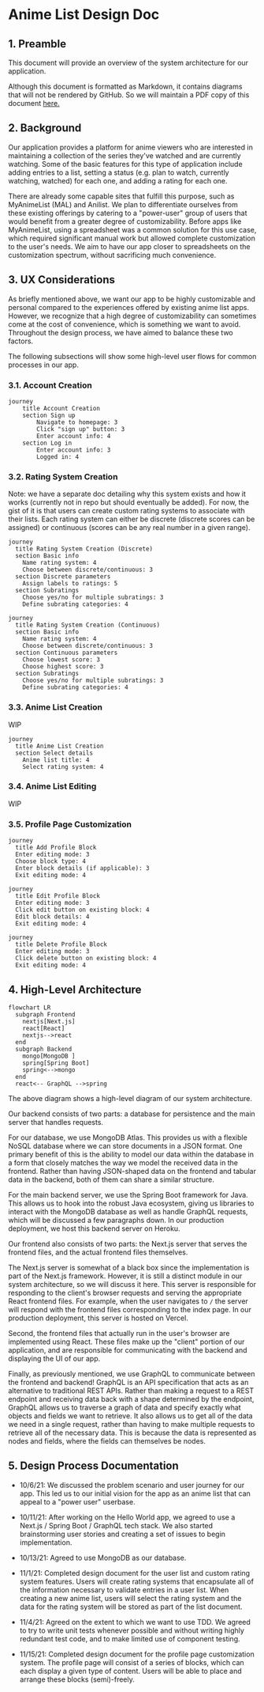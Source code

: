 # Anime List Design Doc

## 1. Preamble

This document will provide an overview of the system architecture for our application.

Although this document is formatted as Markdown, it contains diagrams that will not be rendered by GitHub. So we will maintain a PDF copy of this document [here.](https://github.com/ucsb-cs148-f21/project-t10-animelist/blob/main/docs/DESIGN.pdf)

## 2. Background

Our application provides a platform for anime viewers who are interested in maintaining a collection of the series they've watched and are currently watching. Some of the basic features for this type of application include adding entries to a list, setting a status (e.g. plan to watch, currently watching, watched) for each one, and adding a rating for each one.

There are already some capable sites that fulfill this purpose, such as MyAnimeList (MAL) and Anilist. We plan to differentiate ourselves from these existing offerings by catering to a "power-user" group of users that would benefit from a greater degree of customizability. Before apps like MyAnimeList, using a spreadsheet was a common solution for this use case, which required significant manual work but allowed complete customization to the user's needs. We aim to have our app closer to spreadsheets on the customization spectrum, without sacrificing much convenience.

## 3. UX Considerations

As briefly mentioned above, we want our app to be highly customizable and personal compared to the experiences offered by existing anime list apps. However, we recognize that a high degree of customizability can sometimes come at the cost of convenience, which is something we want to avoid. Throughout the design process, we have aimed to balance these two factors.

The following subsections will show some high-level user flows for common processes in our app.

### 3.1. Account Creation

```mermaid
journey
    title Account Creation
    section Sign up
        Navigate to homepage: 3
        Click "sign up" button: 3
        Enter account info: 4
    section Log in
        Enter account info: 3
        Logged in: 4
```

### 3.2. Rating System Creation

Note: we have a separate doc detailing why this system exists and how it works (currently not in repo but should eventually be added). For now, the gist of it is that users can create custom rating systems to associate with their lists. Each rating system can either be discrete (discrete scores can be assigned) or continuous (scores can be any real number in a given range).

```mermaid
journey
  title Rating System Creation (Discrete)
  section Basic info
    Name rating system: 4
    Choose between discrete/continuous: 3
  section Discrete parameters
    Assign labels to ratings: 5
  section Subratings
    Choose yes/no for multiple subratings: 3
    Define subrating categories: 4
```

```mermaid
journey
  title Rating System Creation (Continuous)
  section Basic info
    Name rating system: 4
    Choose between discrete/continuous: 3
  section Continuous parameters
    Choose lowest score: 3
    Choose highest score: 3
  section Subratings
    Choose yes/no for multiple subratings: 3
    Define subrating categories: 4
```

### 3.3. Anime List Creation

WIP

```mermaid
journey
  title Anime List Creation
  section Select details
    Anime list title: 4
    Select rating system: 4
```

### 3.4. Anime List Editing

WIP

### 3.5. Profile Page Customization

```mermaid
journey
  title Add Profile Block
  Enter editing mode: 3
  Choose block type: 4
  Enter block details (if applicable): 3
  Exit editing mode: 4
```

```mermaid
journey
  title Edit Profile Block
  Enter editing mode: 3
  Click edit button on existing block: 4
  Edit block details: 4
  Exit editing mode: 4
```

```mermaid
journey
  title Delete Profile Block
  Enter editing mode: 3
  Click delete button on existing block: 4
  Exit editing mode: 4
```

## 4. High-Level Architecture

```mermaid
flowchart LR
  subgraph Frontend
    nextjs[Next.js]
    react[React]
    nextjs-->react
  end
  subgraph Backend
    mongo[MongoDB ]
    spring[Spring Boot]
    spring<-->mongo
  end
  react<-- GraphQL -->spring
```

The above diagram shows a high-level diagram of our system architecture.

Our backend consists of two parts: a database for persistence and the main server that handles requests.

For our database, we use MongoDB Atlas. This provides us with a flexible NoSQL database where we can store documents in a JSON format. One primary benefit of this is the ability to model our data within the database in a form that closely matches the way we model the received data in the frontend. Rather than having JSON-shaped data on the frontend and tabular data in the backend, both of them can share a similar structure.

For the main backend server, we use the Spring Boot framework for Java. This allows us to hook into the robust Java ecosystem, giving us libraries to interact with the MongoDB database as well as handle GraphQL requests, which will be discussed a few paragraphs down. In our production deployment, we host this backend server on Heroku.

Our frontend also consists of two parts: the Next.js server that serves the frontend files, and the actual frontend files themselves.

The Next.js server is somewhat of a black box since the implementation is part of the Next.js framework. However, it is still a distinct module in our system architecture, so we will discuss it here. This server is responsible for responding to the client's browser requests and serving the appropriate React frontend files. For example, when the user navigates to `/` the server will respond with the frontend files corresponding to the index page. In our production deployment, this server is hosted on Vercel.

Second, the frontend files that actually run in the user's browser are implemented using React. These files make up the "client" portion of our application, and are responsible for communicating with the backend and displaying the UI of our app.

Finally, as previously mentioned, we use GraphQL to communicate between the frontend and backend! GraphQL is an API specification that acts as an alternative to traditional REST APIs. Rather than making a request to a REST endpoint and receiving data back with a shape determined by the endpoint, GraphQL allows us to traverse a graph of data and specify exactly what objects and fields we want to retrieve. It also allows us to get all of the data we need in a single request, rather than having to make multiple requests to retrieve all of the necessary data. This is because the data is represented as nodes and fields, where the fields can themselves be nodes.

## 5. Design Process Documentation

* 10/6/21: We discussed the problem scenario and user journey for our app. This led us to our initial vision for the app as an anime list that can appeal to a "power user" userbase.

* 10/11/21: After working on the Hello World app, we agreed to use a Next.js / Spring Boot / GraphQL tech stack. We also started brainstorming user stories and creating a set of issues to begin implementation.

* 10/13/21: Agreed to use MongoDB as our database.

* 11/1/21: Completed design document for the user list and custom rating system features. Users will create rating systems that encapsulate all of the information necessary to validate entries in a user list. When creating a new anime list, users will select the rating system and the data for the rating system will be stored as part of the list document.

* 11/4/21: Agreed on the extent to which we want to use TDD. We agreed to try to write unit tests whenever possible and without writing highly redundant test code, and to make limited use of component testing.

* 11/15/21: Completed design document for the profile page customization system. The profile page will consist of a series of blocks, which can each display a given type of content. Users will be able to place and arrange these blocks (semi)-freely.
